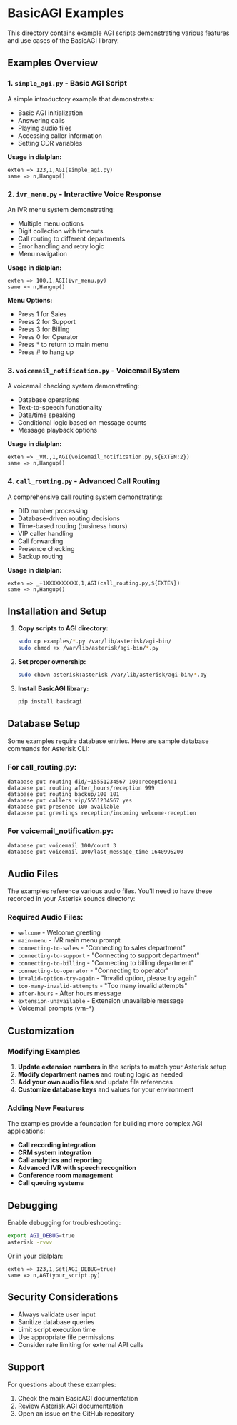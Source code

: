 # BasicAGI Examples

This directory contains example AGI scripts demonstrating various features and use cases of the BasicAGI library.

## Examples Overview

### 1. `simple_agi.py` - Basic AGI Script
A simple introductory example that demonstrates:
- Basic AGI initialization
- Answering calls
- Playing audio files
- Accessing caller information
- Setting CDR variables

**Usage in dialplan:**
```
exten => 123,1,AGI(simple_agi.py)
same => n,Hangup()
```

### 2. `ivr_menu.py` - Interactive Voice Response
An IVR menu system demonstrating:
- Multiple menu options
- Digit collection with timeouts
- Call routing to different departments
- Error handling and retry logic
- Menu navigation

**Usage in dialplan:**
```
exten => 100,1,AGI(ivr_menu.py)
same => n,Hangup()
```

**Menu Options:**
- Press 1 for Sales
- Press 2 for Support
- Press 3 for Billing
- Press 0 for Operator
- Press * to return to main menu
- Press # to hang up

### 3. `voicemail_notification.py` - Voicemail System
A voicemail checking system demonstrating:
- Database operations
- Text-to-speech functionality
- Date/time speaking
- Conditional logic based on message counts
- Message playback options

**Usage in dialplan:**
```
exten => _VM.,1,AGI(voicemail_notification.py,${EXTEN:2})
same => n,Hangup()
```

### 4. `call_routing.py` - Advanced Call Routing
A comprehensive call routing system demonstrating:
- DID number processing
- Database-driven routing decisions
- Time-based routing (business hours)
- VIP caller handling
- Call forwarding
- Presence checking
- Backup routing

**Usage in dialplan:**
```
exten => _+1XXXXXXXXXX,1,AGI(call_routing.py,${EXTEN})
same => n,Hangup()
```

## Installation and Setup

1. **Copy scripts to AGI directory:**
   ```bash
   sudo cp examples/*.py /var/lib/asterisk/agi-bin/
   sudo chmod +x /var/lib/asterisk/agi-bin/*.py
   ```

2. **Set proper ownership:**
   ```bash
   sudo chown asterisk:asterisk /var/lib/asterisk/agi-bin/*.py
   ```

3. **Install BasicAGI library:**
   ```bash
   pip install basicagi
   ```

## Database Setup

Some examples require database entries. Here are sample database commands for Asterisk CLI:

### For call_routing.py:
```
database put routing did/+15551234567 100:reception:1
database put routing after_hours/reception 999
database put routing backup/100 101
database put callers vip/5551234567 yes
database put presence 100 available
database put greetings reception/incoming welcome-reception
```

### For voicemail_notification.py:
```
database put voicemail 100/count 3
database put voicemail 100/last_message_time 1640995200
```

## Audio Files

The examples reference various audio files. You'll need to have these recorded in your Asterisk sounds directory:

### Required Audio Files:
- `welcome` - Welcome greeting
- `main-menu` - IVR main menu prompt
- `connecting-to-sales` - "Connecting to sales department"
- `connecting-to-support` - "Connecting to support department"
- `connecting-to-billing` - "Connecting to billing department"
- `connecting-to-operator` - "Connecting to operator"
- `invalid-option-try-again` - "Invalid option, please try again"
- `too-many-invalid-attempts` - "Too many invalid attempts"
- `after-hours` - After hours message
- `extension-unavailable` - Extension unavailable message
- Voicemail prompts (vm-*)

## Customization

### Modifying Examples

1. **Update extension numbers** in the scripts to match your Asterisk setup
2. **Modify department names** and routing logic as needed
3. **Add your own audio files** and update file references
4. **Customize database keys** and values for your environment

### Adding New Features

The examples provide a foundation for building more complex AGI applications:

- **Call recording integration**
- **CRM system integration**
- **Call analytics and reporting**
- **Advanced IVR with speech recognition**
- **Conference room management**
- **Call queuing systems**

## Debugging

Enable debugging for troubleshooting:

```bash
export AGI_DEBUG=true
asterisk -rvvv
```

Or in your dialplan:
```
exten => 123,1,Set(AGI_DEBUG=true)
same => n,AGI(your_script.py)
```

## Security Considerations

- Always validate user input
- Sanitize database queries
- Limit script execution time
- Use appropriate file permissions
- Consider rate limiting for external API calls

## Support

For questions about these examples:
1. Check the main BasicAGI documentation
2. Review Asterisk AGI documentation
3. Open an issue on the GitHub repository